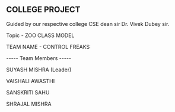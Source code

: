 <P> <h2>COLLEGE PROJECT </h2> </P>
<p>Guided by our respective college CSE dean sir Dr. Vivek Dubey sir. </p>
<p>Topic - ZOO CLASS MODEL </p>
<p>TEAM NAME - CONTROL FREAKS   </p>
<P>----- Team Members -----
<P>SUYASH MISHRA (Leader)</P>
<P>VAISHALI AWASTHI</P>
<P>SANSKRITI SAHU</P>
<p>SHRAJAL MISHRA </p>
